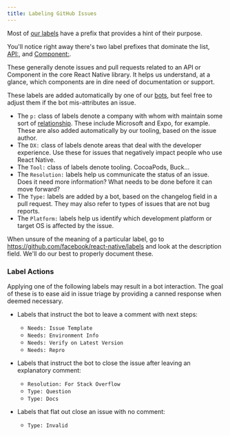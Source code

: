 ```yaml
---
title: Labeling GitHub Issues
---
```


Most of [our labels](https://github.com/facebook/react-native/issues/labels) have a prefix that provides a hint of their purpose. 

You'll notice right away there's two label prefixes that dominate the list, [API:](https://github.com/facebook/react-native/labels?utf8=%E2%9C%93&q=API%3A), and [Component:](https://github.com/facebook/react-native/labels?utf8=%E2%9C%93&q=Component%3A). 

These generally denote issues and pull requests related to an API or Component in the core React Native library. It helps us understand, at a glance, which components are in dire need of documentation or support. 

These labels are added automatically by one of our [bots](/contributing/bots-reference), but feel free to adjust them if the bot mis-attributes an issue.

- The `p:` class of labels denote a company with whom with maintain some sort of [relationship](https://github.com/facebook/react-native/blob/main/ECOSYSTEM.md). These include Microsoft and Expo, for example. These are also added automatically by our tooling, based on the issue author.
- The `DX:` class of labels denote areas that deal with the developer experience. Use these for issues that negatively impact people who use React Native.
- The `Tool:` class of labels denote tooling. CocoaPods, Buck...
- The `Resolution:` labels help us communicate the status of an issue. Does it need more information? What needs to be done before it can move forward?
- The `Type:` labels are added by a bot, based on the changelog field in a pull request. They may also refer to types of issues that are not bug reports.
- The `Platform:` labels help us identify which development platform or target OS is affected by the issue.

When unsure of the meaning of a particular label, go to https://github.com/facebook/react-native/labels and look at the description field. We'll do our best to properly document these.

### Label Actions

Applying one of the following labels may result in a bot interaction. The goal of these is to ease aid in issue triage by providing a canned response when deemed necessary.

- Labels that instruct the bot to leave a comment with next steps:

  - `Needs: Issue Template`
  - `Needs: Environment Info`
  - `Needs: Verify on Latest Version`
  - `Needs: Repro`

- Labels that instruct the bot to close the issue after leaving an explanatory comment:

  - `Resolution: For Stack Overflow`
  - `Type: Question`
  - `Type: Docs`

- Labels that flat out close an issue with no comment:
  - `Type: Invalid`
